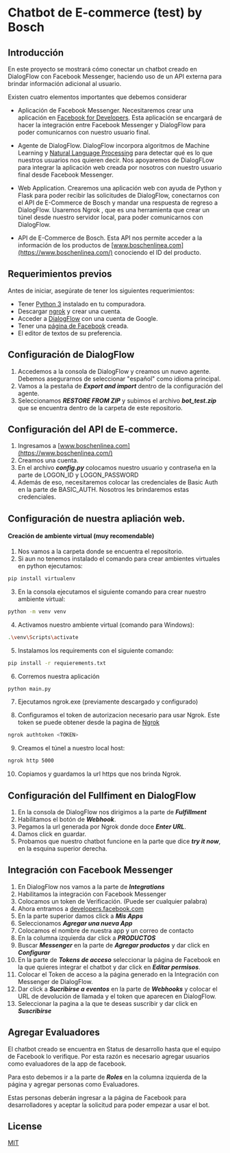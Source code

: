 # Chatbot de E-commerce (test) by Bosch

## Introducción 

En este proyecto se mostrará cómo conectar un chatbot creado en DialogFlow con Facebook Messenger, haciendo uso de un API externa para brindar información adicional al usuario.

Existen cuatro elementos importantes que debemos considerar

- Aplicación de Facebook Messenger. Necesitaremos crear una aplicación en [Facebook for Developers](https://developers.facebook.com). Esta aplicación se encargará de hacer la integración entre Facebook Messenger y DialogFlow para poder comunicarnos con nuestro usuario final.

- Agente de DialogFlow. DialogFlow incorpora algoritmos de Machine Learning y [Natural Language Processing](https://towardsdatascience.com/an-easy-introduction-to-natural-language-processing-b1e2801291c1) para detectar qué es lo que nuestros usuarios nos quieren decir. Nos apoyaremos de DialogFLow para integrar la aplicación web creada por nosotros con nuestro usuario final desde Facebook Messenger. 

- Web Application. Crearemos una aplicación web con ayuda de Python y Flask para poder recibir las solicitudes de DialogFlow, conectarnos con el API de E-Commerce de Bosch y mandar una respuesta de regreso a DialogFlow. Usaremos Ngrok , que es una herramienta que crear un túnel desde nuestro servidor local, para poder comunicarnos con DialogFlow. 

- API de E-Commerce de Bosch. Esta API nos permite acceder a la información de los productos de [www.boschenlinea.com](https://www.boschenlinea.com/) conociendo el ID del producto. 

## Requerimientos previos

Antes de iniciar, asegúrate de tener los siguientes requerimientos:

- Tener [Python 3](https://www.python.org/downloads/) instalado en tu compuradora.
- Descargar [ngrok](https://ngrok.com) y crear una cuenta.
- Acceder a  [DialogFlow](https://console.dialogflow.com/api-client/#/login) con una cuenta de Google.
- Tener una [página de Facebook](https://www.facebook.com/help/104002523024878?helpref=about_content) creada. 
- El editor de textos de su preferencia. 


## Configuración de DialogFlow

1. Accedemos a la consola de DialogFlow y creamos un nuevo agente. Debemos asegurarnos de seleccionar "español" como idioma principal. 
2. Vamos a la pestaña de ***Export and import*** dentro de la configuración del agente.
3. Seleccionamos ***RESTORE FROM ZIP*** y subimos el archivo ***bot_test.zip*** que se encuentra dentro de la carpeta de este repositorio. 

## Configuración del API de E-commerce.

1. Ingresamos a [www.boschenlinea.com](https://www.boschenlinea.com/)
2. Creamos una cuenta.
3. En el archivo ***config.py*** colocamos nuestro usuario y contraseña en la parte de LOGON_ID y LOGON_PASSWORD
4. Además de eso, necesitaremos colocar las credenciales de Basic Auth en la parte de BASIC_AUTH. Nosotros les brindaremos estas credenciales.

## Configuración de nuestra apliación web.

#### Creación de ambiente virtual (muy recomendable)

1. Nos vamos a la carpeta donde se encuentra el repositorio.
2. Si aun no tenemos instalado el comando para crear ambientes virtuales en python ejecutamos: 
```bash 
pip install virtualenv
```
3. En la consola ejecutamos el siguiente comando para crear nuestro ambiente virtual:

```bash
python -m venv venv
```

4. Activamos nuestro ambiente virtual (comando para Windows):

```bash
.\venv\Scripts\activate
```

5. Instalamos los requirements con el siguiente comando:

```bash
pip install -r requierements.txt
```

6. Corremos nuestra aplicación 
```bash
python main.py
```

7. Ejecutamos ngrok.exe (previamente descargado y configurado)

8. Configuramos el token de autorizacion necesario para usar Ngrok. Este token se puede obtener desde la pagina de [Ngrok](https://ngrok.com/)

```bash
ngrok authtoken <TOKEN>

```

9. Creamos el túnel a nuestro local host:

```bash
ngrok http 5000
```

10. Copiamos y guardamos la url https que nos brinda Ngrok.

## Configuración del Fullfiment en DialogFlow

1. En la consola de DialogFlow nos dirigimos a la parte de ***Fulfillment***
2. Habilitamos el botón de ***Webhook***.
3. Pegamos la url generada por Ngrok donde doce ***Enter URL***.
4. Damos click en guardar.
5. Probamos que nuestro chatbot funcione en la parte que dice ***try it now***, en la esquina superior derecha. 

## Integración con Facebook Messenger

1. En DialogFlow nos vamos a la parte de ***Integrations*** 
2. Habilitamos la integración con Facebook Messenger
3. Colocamos un token de Verificación. (Puede ser cualquier palabra)
4. Ahora entramos a [developers.facebook.com](https://developers.facebook.com)
5. En la parte superior damos click a ***Mis Apps***
6. Seleccionamos ***Agregar una nueva App***
7. Colocamos el nombre de nuestra app y un correo de contacto
8. En la columna izquierda dar click a  ***PRODUCTOS*** 
9. Buscar ***Messenger*** en la parte de ***Agregar productos*** y dar click en ***Configurar***
10. En la parte de ***Tokens de acceso*** seleccionar la página de Facebook en la que quieres integrar el chatbot y dar click en ***Editar permisos***. 
11. Colocar el Token de acceso a la página generado en la Integración con Messenger de DialogFlow.
12. Dar click a ***Sucribirse a eventos*** en la parte de ***Webhooks*** y colocar el URL de devolución de llamada y el token que aparecen en DialogFlow.
13. Seleccionar la pagina a la que te deseas suscribir y dar click en ***Suscribirse***
## Agregar Evaluadores

El chatbot creado se encuentra en Status de desarrollo hasta que el equipo de Facebook lo verifique. Por esta razón es necesario agregar usuarios como evaluadores de la app de facebook. 

Para esto debemos ir a la parte de ***Roles*** en la columna izquierda de la página y agregar personas como Evaluadores.

Estas personas deberán ingresar a la página de Facebook para desarrolladores y aceptar la solicitud para poder empezar a usar el bot. 


## License
[MIT](https://choosealicense.com/licenses/mit/)

